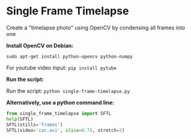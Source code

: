 # Single Frame Timelapse
Create a "timelapse photo" using OpenCV by condensing all frames into one

__Install OpenCV on Debian:__
```
sudo apt-get install python-opencv python-numpy
```

For youtube video input:
`pip install pytube`

__Run the script:__

Run the script: `python single-frame-timelapse.py`

__Alternatively, use a python command line:__

```python
from single_frame_timelapse import SFTL
help(SFTL)
SFTL(stills='frames')
SFTL(video='car.avi', slice=0.75, stretch=2)
```
